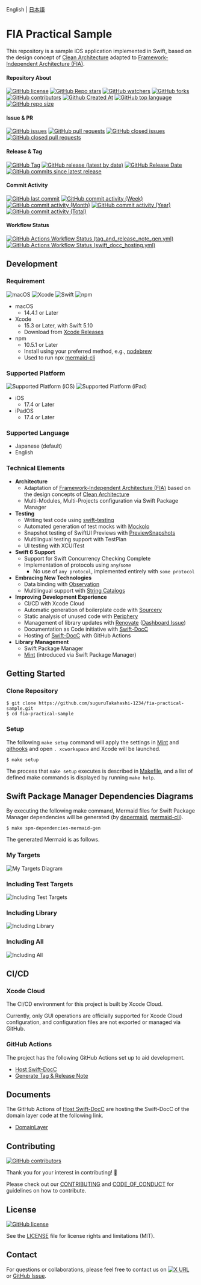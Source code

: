
English | [日本語](./README.ja.md)

# FIA Practical Sample

This repository is a sample iOS application implemented in Swift, based on the design concept of [Clean Architecture](https://blog.cleancoder.com/uncle-bob/2011/11/22/Clean-Architecture.html) adapted to [Framework-Independent Architecture (FIA)](https://github.com/suguruTakahashi-1234/framework-independent-architecture).

#### Repository About
[![GitHub license](https://img.shields.io/github/license/suguruTakahashi-1234/fia-practical-sample)](https://github.com/suguruTakahashi-1234/fia-practical-sample/blob/main/LICENSE.md)
[![GitHub Repo stars](https://img.shields.io/github/stars/suguruTakahashi-1234/fia-practical-sample)](https://github.com/suguruTakahashi-1234/fia-practical-sample/stargazers)
[![GitHub watchers](https://img.shields.io/github/watchers/suguruTakahashi-1234/fia-practical-sample)](https://github.com/suguruTakahashi-1234/fia-practical-sample/watchers)
[![GitHub forks](https://img.shields.io/github/forks/suguruTakahashi-1234/fia-practical-sample)](https://github.com/suguruTakahashi-1234/fia-practical-sample/network/members)
[![GitHub contributors](https://img.shields.io/github/contributors/suguruTakahashi-1234/fia-practical-sample)](https://github.com/suguruTakahashi-1234/fia-practical-sample/graphs/contributors)
[![Github Created At](https://img.shields.io/github/created-at/suguruTakahashi-1234/fia-practical-sample)](https://github.com/suguruTakahashi-1234/fia-practical-sample/releases)
[![GitHub top language](https://img.shields.io/github/languages/top/suguruTakahashi-1234/fia-practical-sample)](https://github.com/suguruTakahashi-1234/fia-practical-sample)
[![GitHub repo size](https://img.shields.io/github/repo-size/suguruTakahashi-1234/fia-practical-sample)](https://github.com/suguruTakahashi-1234/fia-practical-sample)

#### Issue & PR

[![GitHub issues](https://img.shields.io/github/issues-raw/suguruTakahashi-1234/fia-practical-sample)](https://github.com/suguruTakahashi-1234/fia-practical-sample/issues)
[![GitHub pull requests](https://img.shields.io/github/issues-pr-raw/suguruTakahashi-1234/fia-practical-sample)](https://github.com/suguruTakahashi-1234/fia-practical-sample/pulls)
[![GitHub closed issues](https://img.shields.io/github/issues-closed-raw/suguruTakahashi-1234/fia-practical-sample)](https://github.com/suguruTakahashi-1234/fia-practical-sample/issues?q=is%3Aissue+is%3Aclosed)
[![GitHub closed pull requests](https://img.shields.io/github/issues-pr-closed-raw/suguruTakahashi-1234/fia-practical-sample)](https://github.com/suguruTakahashi-1234/fia-practical-sample/pulls?q=is%3Apr+is%3Aclosed)

#### Release & Tag

[![GitHub Tag](https://img.shields.io/github/v/tag/suguruTakahashi-1234/fia-practical-sample)](https://github.com/suguruTakahashi-1234/fia-practical-sample/tags)
[![GitHub release (latest by date)](https://img.shields.io/github/v/release/suguruTakahashi-1234/fia-practical-sample)](https://github.com/suguruTakahashi-1234/fia-practical-sample/releases)
[![GitHub Release Date](https://img.shields.io/github/release-date/suguruTakahashi-1234/fia-practical-sample)](https://github.com/suguruTakahashi-1234/fia-practical-sample/releases)
[![GitHub commits since latest release](https://img.shields.io/github/commits-since/suguruTakahashi-1234/fia-practical-sample/latest)](https://github.com/suguruTakahashi-1234/fia-practical-sample)

#### Commit Activity

[![GitHub last commit](https://img.shields.io/github/last-commit/suguruTakahashi-1234/fia-practical-sample)](https://github.com/suguruTakahashi-1234/fia-practical-sample/commits)
[![GitHub commit activity (Week)](https://img.shields.io/github/commit-activity/w/suguruTakahashi-1234/fia-practical-sample)](https://github.com/suguruTakahashi-1234/fia-practical-sample)
[![GitHub commit activity (Month)](https://img.shields.io/github/commit-activity/m/suguruTakahashi-1234/fia-practical-sample)](https://github.com/suguruTakahashi-1234/fia-practical-sample)
[![GitHub commit activity (Year)](https://img.shields.io/github/commit-activity/y/suguruTakahashi-1234/fia-practical-sample)](https://github.com/suguruTakahashi-1234/fia-practical-sample)
[![GitHub commit activity (Total)](https://img.shields.io/github/commit-activity/t/suguruTakahashi-1234/fia-practical-sample)](https://github.com/suguruTakahashi-1234/fia-practical-sample/commits)

#### Workflow Status

[![GitHub Actions Workflow Status (tag_and_release_note_gen.yml)](https://img.shields.io/github/actions/workflow/status/suguruTakahashi-1234/fia-practical-sample/tag_and_release_note_gen.yml)](https://github.com/suguruTakahashi-1234/fia-practical-sample/actions/workflows/tag_and_release_note_gen.yml)
[![GitHub Actions Workflow Status (swift_docc_hosting.yml)](https://img.shields.io/github/actions/workflow/status/suguruTakahashi-1234/fia-practical-sample/swift_docc_hosting.yml)](https://github.com/suguruTakahashi-1234/fia-practical-sample/actions/workflows/swift_docc_hosting.yml)

## Development

### Requirement

![macOS](https://img.shields.io/badge/macOS-14.4.1+-brightgreen?logo=macos)
![Xcode](https://img.shields.io/badge/Xcode-15.3-brightgreen?logo=xcode)
![Swift](https://img.shields.io/badge/Swift-5.10-brightgreen?logo=swift)
![npm](https://img.shields.io/badge/npm-10.5.0+-brightgreen?logo=npm)

- macOS
  - 14.4.1 or Later
- Xcode
  - 15.3 or Later, with Swift 5.10
  - Download from [Xcode Releases](https://xcodereleases.com)
- npm
  - 10.5.1 or Later
  - Install using your preferred method, e.g., [nodebrew](https://github.com/hokaccha/nodebrew)
  - Used to run npx [mermaid-cli](https://github.com/mermaid-js/mermaid-cli)

### Supported Platform

![Supported Platform (iOS)](https://img.shields.io/badge/iOS-17.4+-brightgreen)
![Supported Platform (iPad)](https://img.shields.io/badge/iPadOS-17.4+-brightgreen)

- iOS
  - 17.4 or Later
- iPadOS
  - 17.4 or Later

### Supported Language

- Japanese (default)
- English

### Technical Elements

- **Architecture**
  - Adaptation of [Framework-Independent Architecture (FIA)](https://github.com/suguruTakahashi-1234/framework-independent-architecture) based on the design concepts of [Clean Architecture](https://blog.cleancoder.com/uncle-bob/2011/11/22/Clean-Architecture.html)
  - Multi-Modules, Multi-Projects configuration via Swift Package Manager
- **Testing**
  - Writing test code using [swift-testing](https://github.com/apple/swift-testing)
  - Automated generation of test mocks with [Mockolo](https://github.com/uber/mockolo)
  - Snapshot testing of SwiftUI Previews with [PreviewSnapshots](https://github.com/doordash-oss/swiftui-preview-snapshots)
  - Multilingual testing support with TestPlan
  - UI testing with XCUITest
- **Swift 6 Support**
  - Support for Swift Concurrency Checking Complete
  - Implementation of protocols using `any`/`some`
    - No use of `any protocol`, implemented entirely with `some protocol`
- **Embracing New Technologies**
  - Data binding with [Observation](https://developer.apple.com/documentation/observation)
  - Multilingual support with [String Catalogs](https://developer.apple.com/documentation/xcode/localizing-and-varying-text-with-a-string-catalog)
- **Improving Development Experience**
  - CI/CD with Xcode Cloud
  - Automatic generation of boilerplate code with [Sourcery](https://github.com/krzysztofzablocki/Sourcery)
  - Static analysis of unused code with [Periphery](https://github.com/peripheryapp/periphery)
  - Management of library updates with [Renovate](https://github.com/renovatebot/renovate) ([Dashboard Issue](https://github.com/suguruTakahashi-1234/fia-practical-sample/issues/38))
  - Documentation as Code initiative with [Swift-DocC](https://www.swift.org/documentation/docc/)
  - Hosting of [Swift-DocC](https://www.swift.org/documentation/docc/) with GitHub Actions
- **Library Management**
  - Swift Package Manager
  - [Mint](https://github.com/yonaskolb/Mint) (introduced via Swift Package Manager)

## Getting Started

### Clone Repository

```shell
$ git clone https://github.com/suguruTakahashi-1234/fia-practical-sample.git
$ cd fia-practical-sample
```

### Setup

The following `make setup` command will apply the settings in [Mint](https://github.com/yonaskolb/Mint) and [githooks](https://git-scm.com/docs/githooks) and open `. xcworkspace` and Xcode will be launched.

```shell
$ make setup
```

The process that `make setup` executes is described in [Makefile](./Makefile), and a list of defined make commands is displayed by running `make help`.

## Swift Package Manager Dependencies Diagrams

By executing the following make command, Mermaid files for Swift Package Manager dependencies will be generated (by [depermaid](https://github.com/daikimat/depermaid), [mermaid-cli](https://github.com/mermaid-js/mermaid-cli)).

```shell
$ make spm-dependencies-mermaid-gen
```

The generated Mermaid is as follows.

### My Targets

![My Targets Diagram](./asset/image/my_targets.svg)

### Including Test Targets

![Including Test Targets](./asset/image/test_targets.svg)

### Including Library

![Including Library](./asset/image/library_targets.svg)

### Including All

![Including All](./asset/image/all_targets.svg)

## CI/CD

### Xcode Cloud

The CI/CD environment for this project is built by Xcode Cloud.

Currently, only GUI operations are officially supported for Xcode Cloud configuration, and configuration files are not exported or managed via GitHub.

### GitHub Actions

The project has the following GitHub Actions set up to aid development.

- [Host Swift-DocC](https://github.com/suguruTakahashi-1234/fia-practical-sample/actions/workflows/swift_docc_hosting.yml)
- [Generate Tag & Release Note](https://github.com/suguruTakahashi-1234/fia-practical-sample/actions/workflows/tag_and_release_note_gen.yml)

## Documents

The GitHub Actions of [Host Swift-DocC](https://github.com/suguruTakahashi-1234/fia-practical-sample/actions/workflows/swift_docc_hosting.yml) are hosting the Swift-DocC of the domain layer code at the following link.

- [DomainLayer](https://sugurutakahashi-1234.github.io/fia-practical-sample/documentation/domainlayer/)

## Contributing

[![GitHub contributors](https://img.shields.io/github/contributors/suguruTakahashi-1234/fia-practical-sample)](https://github.com/suguruTakahashi-1234/fia-practical-sample/graphs/contributors)

Thank you for your interest in contributing! 🌟

Please check out our [CONTRIBUTING](./CONTRIBUTING.md) and [CODE_OF_CONDUCT](./CODE_OF_CONDUCT.md) for guidelines on how to contribute.

## License

[![GitHub license](https://img.shields.io/github/license/suguruTakahashi-1234/fia-practical-sample)](https://github.com/suguruTakahashi-1234/fia-practical-sample/blob/main/LICENSE.md)

See the [LICENSE](./LICENSE.md) file for license rights and limitations (MIT).

## Contact

For questions or collaborations, please feel free to contact us on [![X URL](https://img.shields.io/twitter/url?url=https%3A%2F%2Ftwitter.com%2Fikuraikuraaaaaa)](https://twitter.com/ikuraikuraaaaaa)
 or [GitHub Issue](https://github.com/suguruTakahashi-1234/fia-practical-sample/issues).
